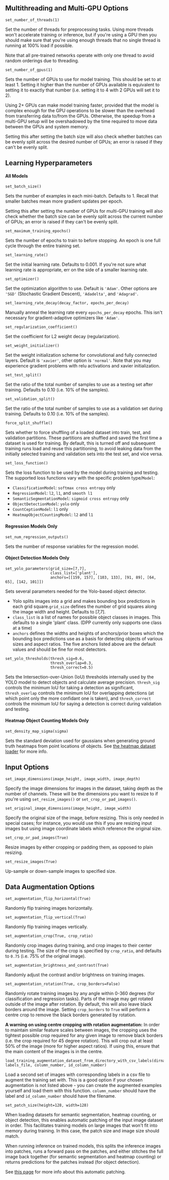 ## Multithreading and Multi-GPU Options

```
set_number_of_threads(1)
```

Set the number of threads for preprocessing tasks. Using more threads won't accelerate training or inference, but if you're using a GPU then you should make sure that you're using enough threads that no single thread is running at 100% load if possible.

Note that all pre-trained networks operate with only one thread to avoid random orderings due to threading.

```
set_number_of_gpus(1)
```

Sets the number of GPUs to use for model training. This should be set to at least 1. Setting it higher than the number of GPUs available is equivalent to setting it to exactly that number (i.e. setting it to 4 with 2 GPUs will set it to 2).

Using 2+ GPUs can make model training faster, provided that the model is complex enough for the GPU operations to be slower than the overhead from transferring data to/from the GPUs. Otherwise, the speedup from a multi-GPU setup will be overshadowed by the time required to move data between the GPUs and system memory.

Setting this after setting the batch size will also check whether batches can be evenly split across the desired number of GPUs; an error is raised if they can't be evenly split.

## Learning Hyperparameters
#### All Models

```
set_batch_size()
```

Sets the number of examples in each mini-batch. Defaults to 1. Recall that smaller batches mean more gradient updates per epoch.

Setting this after setting the number of GPUs for multi-GPU training will also check whether the batch size can be evenly split across the current number of GPUs; an error is raised if they can't be evenly split.

```
set_maximum_training_epochs()
```

Sets the number of epochs to train to before stopping. An epoch is one full cycle through the entire training set.

```
set_learning_rate()
```

Set the initial learning rate. Defaults to 0.001. If you're not sure what learning rate is appropriate, err on the side of a smaller learning rate.

```
set_optimizer()
```

Set the optimization algorithm to use. Default is `'Adam'`. Other options are `'SGD'` (Stochastic Gradient Descent), `'Adadelta'`, and `'Adagrad'`.

```
set_learning_rate_decay(decay_factor, epochs_per_decay)
```

Manually anneal the learning rate every `epochs_per_decay` epochs. This isn't necessary for gradient-adaptive optimizers like `'Adam'`.

```
set_regularization_coefficient()
```

Set the coefficient for L2 weight decay (regularization).

```
set_weight_initializer()
```

Set the weight initialization scheme for convolutional and fully connected layers. Default is `'xavier'`, other option is `'normal'`. Note that you may experience gradient problems with relu activations and xavier initialization.

```
set_test_split()
```

Set the ratio of the total number of samples to use as a testing set after training. Defaults to 0.10 (i.e. 10% of the samples).

```
set_validation_split()
```

Set the ratio of the total number of samples to use as a validation set during training. Defaults to 0.10 (i.e. 10% of the samples).

```
force_split_shuffle()
```

Sets whether to force shuffling of a loaded dataset into train, test, and validation partitions. These partitions are shuffled and saved the first time a dataset is used for training. By default, this is turned off and subsequent training runs load and reuse this partitioning, to avoid leaking data from the initially selected training and validation sets into the test set, and vice versa.

```
set_loss_function()
```

Sets the loss function to be used by the model during training and testing. The supported loss functions vary with the specific problem type/`Model`:

- `ClassificationModel`: `softmax cross entropy` only
- `RegressionModel`: `l2`, `l1`, and `smooth l1`
- `SemanticSegmentationModel`: `sigmoid cross entropy` only
- `ObjectDetectionModel`: `yolo` only
- `CountCeptionModel`: `l1` only
- `HeatmapObjectCountingModel`: `l2` and `l1`

#### Regression Models Only

```
set_num_regression_outputs()
```

Sets the number of response variables for the regression model.

#### Object Detection Models Only

```
set_yolo_parameters(grid_size=[7,7],
                    class_list=['plant'], 
                    anchors=[[159, 157], [103, 133], [91, 89], [64, 65], [142, 101]])
```

Sets several parameters needed for the Yolo-based object detector.

- Yolo splits images into a grid and makes bounding box predictions in each grid square.`grid_size` defines the number of grid squares along the image width and height. Defaults to [7,7].
- `class_list` is a list of names for possible object classes in images. This defaults to a single 'plant' class. (DPP currently only supports one class at a time)
- `anchors` defines the widths and heights of anchors/prior boxes which the bounding box predictions use as a basis for detecting objects of various sizes and aspect ratios. The five anchors listed above are the default values and should be fine for most detectors.

```
set_yolo_thresholds(thresh_sig=0.6, 
                    thresh_overlap=0.3, 
                    thresh_correct=0.5)
```

Sets the Intersection-over-Union (IoU) thresholds internally used by the YOLO model to detect objects and calculate average precision. `thresh_sig` controls the minimum IoU for taking a detection as significant, `thresh_overlap` controls the minimum IoU for overlapping detections (at which point only the more confidant one is taken), and `thresh_correct` controls the minimum IoU for saying a detection is correct during validation and testing.

#### Heatmap Object Counting Models Only

```
set_density_map_sigma(sigma)
```

Sets the standard deviation used for gaussians when generating ground truth heatmaps from point locations of objects. See [the heatmap dataset loader](Loaders.md) for more info.

## Input Options

```
set_image_dimensions(image_height, image_width, image_depth)
```

Specify the image dimensions for images in the dataset, taking depth as the number of channels. These will be the dimensions you want to resize to if you're using `set_resize_images()` or `set_crop_or_pad_images()`.

```
set_original_image_dimensions(image_height, image_width)
```

Specify the original size of the image, before resizing. This is only needed in special cases; for instance, you would use this if you are resizing input images but using image coordinate labels which reference the original size.

```
set_crop_or_pad_images(True)
```

Resize images by either cropping or padding them, as opposed to plain resizing.

```
set_resize_images(True)
```

Up-sample or down-sample images to specified size.

## Data Augmentation Options

```
set_augmentation_flip_horizontal(True)
```

Randomly flip training images horizontally.

```
set_augmentation_flip_vertical(True)
```

Randomly flip training images vertically.

```
set_augmentation_crop(True, crop_ratio)
```

Randomly crop images during training, and crop images to their center during testing. The size of the crop is specified by `crop_ratio`, and defaults to `0.75` (i.e. 75% of the original image).

```
set_augmentation_brightness_and_contrast(True)
```

Randomly adjust the contrast and/or brightness on training images.

```
set_augmentation_rotation(True, crop_borders=False)
```

Randomly rotate training images by any angle within 0-360 degrees (for classification and regression tasks). Parts of the image may get rotated outside of the image after rotation. By default, this will also leave black borders around the image. Setting `crop_borders` to `True` will perform a centre crop to remove the black borders generated by rotation.

**A warning on using centre cropping with rotation augmentation:** In order to maintain similar feature scales between images, the cropping uses the tightest possible crop required for any given image to remove black borders (i.e. the crop required for 45 degree rotation). This will crop out at least 50% of the image (more for higher aspect ratios). If using this, ensure that the main content of the images is in the centre.


```
load_training_augmentation_dataset_from_directory_with_csv_labels(dirname, labels_file, column_number, id_column_number)
```

Load a second set of images with corresponding labels in a csv file to augment the training set with. This is a good option if your chosen augmentation is not listed above - you can create the augmented examples yourself and load them with this function. `column_number` should have the label and `id_column_number` should have the filename.

```
set_patch_size(height=128, width=128)
```

When loading datasets for semantic segmentation, heatmap counting, or object detection, this enables automatic patching of the input image dataset in order. This facilitates training models on large images that won't fit into memory during training. In this case, the patch size and image size should match.

When running inference on trained models, this splits the inference images into patches, runs a forward pass on the patches, and either stitches the full image back together (for semantic segmentation and heatmap counting) or returns predictions for the patches instead (for object detection).

See [this page](Automatic-Image-Patching.md) for more info about this automatic patching.
